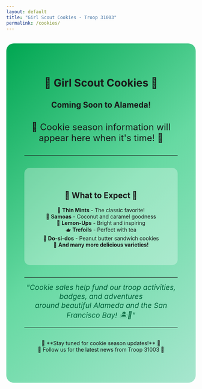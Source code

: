 ```yaml
---
layout: default
title: "Girl Scout Cookies - Troop 31003"
permalink: /cookies/
---
```


<div style="text-align: center; background: linear-gradient(135deg, #00a651 0%, #66d9a2 50%, #a8e6cf 100%); padding: 3rem; border-radius: 20px; margin: 2rem 0;" markdown="1">

# 🍪 Girl Scout Cookies 🍪

## Coming Soon to Alameda! 

<div style="font-size: 1.5rem; margin: 2rem 0;">
🌊 Cookie season information will appear here when it's time! 🌊
</div>

---

<div style="background: rgba(255,255,255,0.3); padding: 2rem; border-radius: 15px; margin: 2rem 0;" markdown="1">

## 🌟 What to Expect 🌟

🍪 **Thin Mints** - The classic favorite!<br/>
🥥 **Samoas** - Coconut and caramel goodness<br/>
🍋 **Lemon-Ups** - Bright and inspiring<br/>
🫖 **Trefoils** - Perfect with tea<br/>
🍓 **Do-si-dos** - Peanut butter sandwich cookies<br/>
🌈 **And many more delicious varieties!**

</div>

---

<div style="font-size: 1.2rem; font-style: italic; color: #00623a;">
"Cookie sales help fund our troop activities, badges, and adventures<br/>
around beautiful Alameda and the San Francisco Bay! 🏝️🌊"
</div>

---

<div style="margin: 2rem 0;">
📅 **Stay tuned for cookie season updates!** 📅<br/>
🌸 Follow us for the latest news from Troop 31003 🌸
</div>

</div>